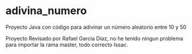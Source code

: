 # adivina_numero
Proyecto Java con código para adivinar un número aleatorio entre 10 y 50

Proyecto Revisado por Rafael Garcia Diaz, no he tenido ningun problema para importar la rama master, todo correcto Issac.
